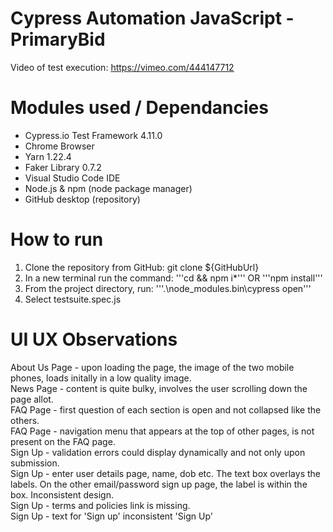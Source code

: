 # Cypress Automation JavaScript - PrimaryBid

Video of test execution: https://vimeo.com/444147712

# Modules used / Dependancies
- Cypress.io Test Framework 4.11.0
- Chrome Browser
- Yarn 1.22.4
- Faker Library 0.7.2
- Visual Studio Code IDE
- Node.js & npm (node package manager)
- GitHub desktop (repository)

# How to run
1. Clone the repository from GitHub:  git clone ${GitHubUrl}
2. In a new terminal run the command:  '''cd <repo> && npm i*'''    OR    '''npm install'''
3. From the project directory, run:  '''.\node_modules\.bin\cypress open'''
4. Select testsuite.spec.js
 
# UI UX Observations
About Us Page - upon loading the page, the image of the two mobile phones, loads initally in a low quality image. <br>
News Page - content is quite bulky, involves the user scrolling down the page allot.<br>
FAQ Page - first question of each section is open and not collapsed like the others.<br>
FAQ Page - navigation menu that appears at the top of other pages, is not present on the FAQ page.<br>
Sign Up - validation errors could display dynamically and not only upon submission.<br>
Sign Up - enter user details page, name, dob etc. The text box overlays the labels. On the other email/password sign up page, the label is within the box. Inconsistent design.<br>
Sign Up - terms and policies link is missing.<br>
Sign Up - text for 'Sign up' inconsistent 'Sign Up'<br>



 

